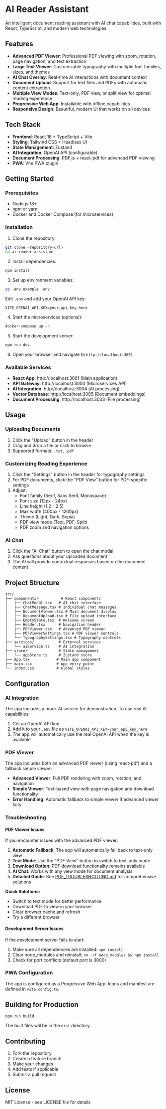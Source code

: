 # AI Reader Assistant

An intelligent document reading assistant with AI chat capabilities, built with React, TypeScript, and modern web technologies.

## Features

- **Advanced PDF Viewer**: Professional PDF viewing with zoom, rotation, page navigation, and text extraction
- **Large Text Viewer**: Customizable typography with multiple font families, sizes, and themes
- **AI Chat Overlay**: Real-time AI interactions with document context
- **Document Upload**: Support for text files and PDFs with automatic content extraction
- **Multiple View Modes**: Text-only, PDF view, or split view for optimal reading experience
- **Progressive Web App**: Installable with offline capabilities
- **Responsive Design**: Beautiful, modern UI that works on all devices

## Tech Stack

- **Frontend**: React 18 + TypeScript + Vite
- **Styling**: Tailwind CSS + Headless UI
- **State Management**: Zustand
- **AI Integration**: OpenAI API (configurable)
- **Document Processing**: PDF.js + react-pdf for advanced PDF viewing
- **PWA**: Vite PWA plugin

## Getting Started

### Prerequisites

- Node.js 18+ 
- npm or yarn
- Docker and Docker Compose (for microservices)

### Installation

1. Clone the repository:
```bash
git clone <repository-url>
cd ai-reader-assistant
```

2. Install dependencies:
```bash
npm install
```

3. Set up environment variables:
```bash
cp .env.example .env
```

Edit `.env` and add your OpenAI API key:
```
VITE_OPENAI_API_KEY=your_api_key_here
```

4. Start the microservices (optional):
```bash
docker-compose up -d
```

5. Start the development server:
```bash
npm run dev
```

6. Open your browser and navigate to `http://localhost:3001`

### Available Services

- **React App**: http://localhost:3001 (Main application)
- **API Gateway**: http://localhost:3000 (Microservices API)
- **AI Integration**: http://localhost:3004 (AI processing)
- **Vector Database**: http://localhost:3005 (Document embeddings)
- **Document Processing**: http://localhost:3003 (File processing)

## Usage

### Uploading Documents

1. Click the "Upload" button in the header
2. Drag and drop a file or click to browse
3. Supported formats: `.txt`, `.pdf`

### Customizing Reading Experience

1. Click the "Settings" button in the header for typography settings
2. For PDF documents, click the "PDF View" button for PDF-specific settings
3. Adjust:
   - Font family (Serif, Sans Serif, Monospace)
   - Font size (12px - 24px)
   - Line height (1.2 - 2.5)
   - Max width (400px - 1200px)
   - Theme (Light, Dark, Sepia)
   - PDF view mode (Text, PDF, Split)
   - PDF zoom and navigation options

### AI Chat

1. Click the "AI Chat" button to open the chat modal
2. Ask questions about your uploaded document
3. The AI will provide contextual responses based on the document content

## Project Structure

```
src/
├── components/          # React components
│   ├── ChatModal.tsx   # AI chat interface
│   ├── ChatMessage.tsx # Individual chat messages
│   ├── DocumentViewer.tsx # Main document display
│   ├── DocumentUpload.tsx # File upload interface
│   ├── EmptyState.tsx  # Welcome screen
│   ├── Header.tsx      # Navigation header
│   ├── PDFViewer.tsx   # Advanced PDF viewer
│   ├── PDFViewerSettings.tsx # PDF viewer controls
│   └── TypographySettings.tsx # Typography controls
├── services/           # External services
│   └── aiService.ts    # AI integration
├── store/              # State management
│   └── appStore.ts     # Zustand store
├── App.tsx            # Main app component
├── main.tsx           # App entry point
└── index.css          # Global styles
```

## Configuration

### AI Integration

The app includes a mock AI service for demonstration. To use real AI capabilities:

1. Get an OpenAI API key
2. Add it to your `.env` file as `VITE_OPENAI_API_KEY=your_api_key_here`
3. The app will automatically use the real OpenAI API when the key is available

### PDF Viewer

The app includes both an advanced PDF viewer (using react-pdf) and a fallback simple viewer:

- **Advanced Viewer**: Full PDF rendering with zoom, rotation, and navigation
- **Simple Viewer**: Text-based view with page navigation and download functionality
- **Error Handling**: Automatic fallback to simple viewer if advanced viewer fails

### Troubleshooting

#### PDF Viewer Issues
If you encounter issues with the advanced PDF viewer:

1. **Automatic Fallback**: The app will automatically fall back to text-only view
2. **Text Mode**: Use the "PDF View" button to switch to text-only mode
3. **Download Option**: PDF download functionality remains available
4. **AI Chat**: Works with any view mode for document analysis
5. **Detailed Guide**: See [PDF_TROUBLESHOOTING.md](./PDF_TROUBLESHOOTING.md) for comprehensive solutions

**Quick Solutions:**
- Switch to text mode for better performance
- Download PDF to view in your browser
- Clear browser cache and refresh
- Try a different browser

#### Development Server Issues
If the development server fails to start:
1. Make sure all dependencies are installed: `npm install`
2. Clear node_modules and reinstall: `rm -rf node_modules && npm install`
3. Check for port conflicts (default port is 3000)

### PWA Configuration

The app is configured as a Progressive Web App. Icons and manifest are defined in `vite.config.ts`.

## Building for Production

```bash
npm run build
```

The built files will be in the `dist` directory.

## Contributing

1. Fork the repository
2. Create a feature branch
3. Make your changes
4. Add tests if applicable
5. Submit a pull request

## License

MIT License - see LICENSE file for details